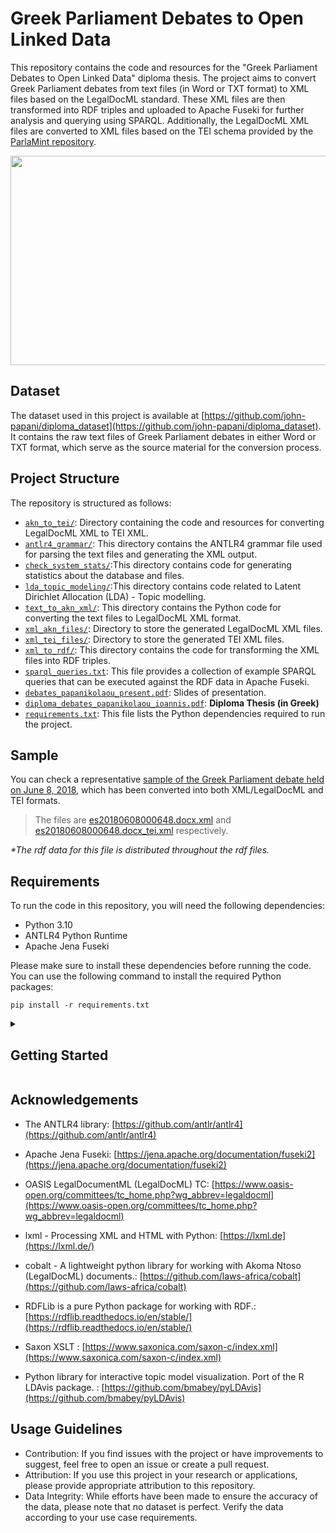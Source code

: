 # Greek Parliament Debates to Open Linked Data

This repository contains the code and resources for the "Greek Parliament Debates to Open Linked Data" diploma thesis. The project aims to convert Greek Parliament debates from text files (in Word or TXT format) to XML files based on the LegalDocML standard. These XML files are then transformed into RDF triples and uploaded to Apache Fuseki for further analysis and querying using SPARQL.
Additionally, the LegalDocML XML files are converted to XML files based on the TEI schema provided by the [ParlaMint repository](https://github.com/clarin-eric/ParlaMint).


<p align="center">
  <img src="greek_parliament_picture.png" width="550" height="335" />
</p>

## Dataset
The dataset used in this project is available at [https://github.com/john-papani/diploma_dataset](https://github.com/john-papani/diploma_dataset). It contains the raw text files of Greek Parliament debates in either Word or TXT format, which serve as the source material for the conversion process.

## Project Structure

The repository is structured as follows:

- [`akn_to_tei/`](https://github.com/john-papani/diploma/tree/master/akn_to_tei): Directory containing the code and resources for converting LegalDocML XML to TEI XML.
- [`antlr4_grammar/`](https://github.com/john-papani/diploma/tree/master/antlr4_grammar): This directory contains the ANTLR4 grammar file used for parsing the text files and generating the XML output.
- [`check_system_stats/`](https://github.com/john-papani/diploma/tree/master/check_system_stats):This directory contains code for generating statistics about the database and files.
- [`lda_topic_modeling/`](https://github.com/john-papani/diploma/tree/master/lda_topic_modeling):This directory contains code related to Latent Dirichlet Allocation (LDA) - Topic modelling.
- [`text_to_akn_xml/`](https://github.com/john-papani/diploma/tree/master/text_to_akn_xml): This directory contains the Python code for converting the text files to LegalDocML XML format.
- [`xml_akn_files/`](https://github.com/john-papani/diploma/tree/master/xml_akn_files): Directory to store the generated LegalDocML XML files.
- [`xml_tei_files/`](https://github.com/john-papani/diploma/tree/master/xml_tei_files): Directory to store the generated TEI XML files.
- [`xml_to_rdf/`](https://github.com/john-papani/diploma/tree/master/xml_to_rdf): This directory contains the code for transforming the XML files into RDF triples.
- [`sparql_queries.txt`](https://github.com/john-papani/diploma/blob/master/sparql_queries.txt): This file provides a collection of example SPARQL queries that can be executed against the RDF data in Apache Fuseki.
- [`debates_papanikolaou_present.pdf`](https://github.com/john-papani/diploma/blob/master/debates_papanikolaou_present.pdf): Slides of presentation.
- [`diploma_debates_papanikolaou_ioannis.pdf`](https://github.com/john-papani/diploma/blob/master/diploma_debates_papanikolaou_ioannis.pdf): __Diploma Thesis (in Greek)__
- [`requirements.txt`](https://github.com/john-papani/diploma/blob/master/requirements.txt): This file lists the Python dependencies required to run the project.


## Sample

You can check a representative [sample of the Greek Parliament debate held on June 8, 2018](https://www.hellenicparliament.gr/UserFiles/a08fc2dd-61a9-4a83-b09a-09f4c564609d/es20180608_1.pdf), which has been converted into both XML/LegalDocML and TEI formats.

> The files are [es20180608000648.docx.xml](https://github.com/john-papani/diploma/blob/master/xml_akn_files/es20180608000648.docx.xml) and [es20180608000648.docx_tei.xml](https://github.com/john-papani/diploma/blob/master/xml_tei_files/es20180608000648.docx_tei.xml) respectively.


_*The rdf data for this file is distributed throughout the rdf files._

## Requirements

To run the code in this repository, you will need the following dependencies:

- Python 3.10
- ANTLR4 Python Runtime
- Apache Jena Fuseki

Please make sure to install these dependencies before running the code. You can use the following command to install the required Python packages:

```
pip install -r requirements.txt
```

 <details><summary><h2>Getting Started</h2></summary>

To get started with the project, follow these steps:

1. Clone the repository to your local machine using the following command:

   ```
   git clone https://github.com/john-papani/diploma
   ```

2. Navigate to the project directory:

   ```
   cd diploma
   ```

3. Install the required Python packages:

   ```
   pip install -r requirements.txt
   ```

4. Run the conversion script to convert the text files to XML:

   ```
   python text_to_akn_xml/convert_to_xml.py
   ```

   This script will process the text files and generate corresponding XML files based on the LegalDocML standard.

5. Once you have the XML files, run the RDF conversion script to transform them into RDF triples:

   ```
   python xml_to_rdf/create_rdf_speech_debate.py
   ```

   _and_

   ```
   python xml_to_rdf/create_rdf_members_policalFunction.py
   ```

   This script will generate RDF files based on the XML files.

6. Upload the generated RDF files to Apache Fuseki.
7. With the RDF data in Fuseki, you can now execute SPARQL queries to analyze and retrieve information from the Greek Parliament debates.

8. If you want to create TEI files from the LegalDocML XML files, navigate to the `akn_to_tei` directory and run the following command:
   ```
   python create_tei_from_akn.py
   ```

   This script will generate TEI XML files based on the LegalDocML XML files.

9. If you want to create LDA results, navigate to `lda_topic_modeling` directory and run the folling command:
   ```
   python lda.py
   ```
   This script will generate all files for `wordcloud_img/` and results of the topic modelling process (`results/`) [per year]
</p>
</details>

## Acknowledgements

- The ANTLR4 library: [https://github.com/antlr/antlr4](https://github.com/antlr/antlr4)
- Apache Jena Fuseki: [https://jena.apache.org/documentation/fuseki2](https://jena.apache.org/documentation/fuseki2)
- OASIS LegalDocumentML (LegalDocML) TC: [https://www.oasis-open.org/committees/tc_home.php?wg_abbrev=legaldocml](https://www.oasis-open.org/committees/tc_home.php?wg_abbrev=legaldocml)

- lxml - Processing XML and HTML with Python: [https://lxml.de](https://lxml.de/)
- cobalt - A lightweight python library for working with Akoma Ntoso (LegalDocML) documents.: [https://github.com/laws-africa/cobalt](https://github.com/laws-africa/cobalt)
- RDFLib is a pure Python package for working with RDF.: [https://rdflib.readthedocs.io/en/stable/](https://rdflib.readthedocs.io/en/stable/)
- Saxon XSLT : [https://www.saxonica.com/saxon-c/index.xml](https://www.saxonica.com/saxon-c/index.xml)
- Python library for interactive topic model visualization. Port of the R LDAvis package. : [https://github.com/bmabey/pyLDAvis](https://github.com/bmabey/pyLDAvis)

## Usage Guidelines
- Contribution: If you find issues with the project or have improvements to suggest, feel free to open an issue or create a pull request.
- Attribution: If you use this project in your research or applications, please provide appropriate attribution to this repository.
- Data Integrity: While efforts have been made to ensure the accuracy of the data, please note that no dataset is perfect. Verify the data according to your use case requirements.